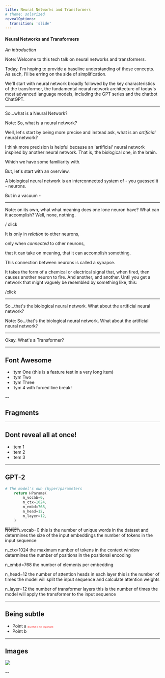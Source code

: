 ```yaml
---
title: Neural Networks and Transformers
# theme: solarized
revealOptions:
  transition: 'slide'
---
```


<!-- #### Neural Networks
 *and*
#### Transformers -->
#### Neural Networks and Transformers

*An introduction*

Note:
Welcome to this tech talk on neural networks and transformers.

Today, I'm hoping to provide a baseline understanding of these concepts. As such, I'll be erring on the side of simplification.

We'll start with neural network broadly followed by the key characteristics of the transformer, the fundamental neural network architecture of today's most advanced language models, including the GPT series and the chatbot ChatGPT.

---

So...what is a Neural Network?

Note:
So, what is a neural network?

Well, let's start by being more precise and instead ask, what is an *artificial* neural network?

I think more precision is helpful because an 'artificial' neural network inspired by another neural network. That is, the biological one, in the brain.

Which we have some familiarity with.

But, let's start with an overview.

A biological neural network is an interconnected system of - you guessed it - neurons.

But in a vacuum -

---
<!-- .slide: data-background-iframe="http://localhost:5000/" -->

Note:
on its own, what what meaning does one lone neuron have? What can it accomplish?
Well, none, nothing.

/ click

It is only in *relation* to other neurons,

only when *connected* to other neurons,

that it can take on meaning, that it can accomplish something.

This connection between neurons is called a synapse.

It takes the form of a chemical or electrical signal that, when fired, then causes another neuron to fire. And another, and another. Until you get a network that might vaguely be resembled by something like, this:

/click

---

So...that's the biological neural network.
What about the artificial neural network?

Note:
So...that's the biological neural network.
What about the artificial neural network?

---

Okay. What's a Transformer?

---
## Font Awesome

*  Itym One<!-- .element: class="mdfa fa-info-circle"--> (this is a feature test in a very long item)
*  Itym Two<!-- .element: class="mdfa fa-question-circle"-->
*  Itym Three<!-- .element: class="mdfa fa-exclamation-circle"-->
*  Itym 4<!-- .element: class="mdfa fa-exclamation-triangle"-->
with forced line break!

--

## Fragments

---

## Dont reveal all at once!

- Item 1 <!-- .element: class="fragment" data-fragment-index="2" -->
- Item 2 <!-- .element: class="fragment" data-fragment-index="1" -->
- Item 3 <!-- .element: class="fragment" data-fragment-index="3" -->

---

## GPT-2
```py [1|1,3|1,4|1,5|1,6|1,7|1,3-7]
# The model's own (hyper)parameters
    return HParams(
        n_vocab=0,
        n_ctx=1024,
        n_embd=768,
        n_head=12,
        n_layer=12,
    )
```

<div style="position: fixed; width: 100%; font-size: 0.4em">
  <a href="https://github.com/openai/gpt-2/blob/master/src/model.py">GPT-2 on Github</a>
</div>

Note:
  n_vocab=0
    this is the number of unique words in the dataset
    and determines the size of the input embeddings
    the number of tokens in the input sequence

  n_ctx=1024
    the maximum number of tokens in the context window
    determines the number of positions in the positional encoding

  n_embd=768
    the number of elements per embedding

  n_head=12
    the number of attention heads in each layer
    this is the number of times the model will split the input sequence
    and calculate attention weights

  n_layer=12
    the number of transformer layers
    this is the number of times the model will apply the transformer
    to the input sequence


---


## Being subtle

* Point a
<span style="color: red; font-size: 0.5em"> (but that is not important)</span>
* Point b

---

## Images

![](https://assets.amuniversal.com/0e1eaf909fcf012f2fe600163e41dd5b)

--
